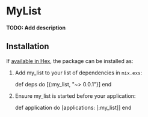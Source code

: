 # MyList

**TODO: Add description**

## Installation

If [available in Hex](https://hex.pm/docs/publish), the package can be installed as:

  1. Add my_list to your list of dependencies in `mix.exs`:

        def deps do
          [{:my_list, "~> 0.0.1"}]
        end

  2. Ensure my_list is started before your application:

        def application do
          [applications: [:my_list]]
        end

